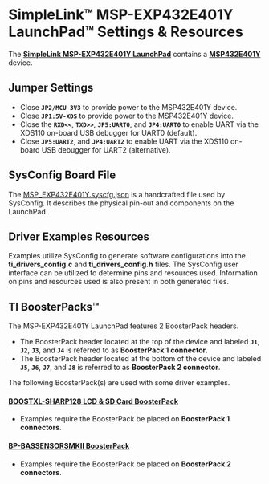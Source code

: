 # SimpleLink&trade; MSP-EXP432E401Y LaunchPad&trade; Settings & Resources

The [__SimpleLink MSP-EXP432E401Y LaunchPad__][launchpad] contains a
[__MSP432E401Y__][device] device.


## Jumper Settings

* Close __`JP2/MCU 3V3`__ to provide power to the MSP432E401Y device.
* Close __`JP1:5V-XDS`__ to provide power to the MSP432E401Y device.
* Close the __`RXD<<`__, __`TXD>>`__, __`JP5:UART0`__, and __`JP4:UART0`__
to enable UART via the XDS110 on-board USB debugger for UART0 (default).
* Close __`JP5:UART2`__, and __`JP4:UART2`__ to enable UART via the XDS110
on-board USB debugger for UART2 (alternative).


## SysConfig Board File

The [MSP_EXP432E401Y.syscfg.json](../.meta/MSP_EXP432E401Y.syscfg.json)
is a handcrafted file used by SysConfig. It describes the physical pin-out
and components on the LaunchPad.


## Driver Examples Resources

Examples utilize SysConfig to generate software configurations into
the __ti_drivers_config.c__ and __ti_drivers_config.h__ files. The SysConfig
user interface can be utilized to determine pins and resources used.
Information on pins and resources used is also present in both generated files.


## TI BoosterPacks&trade;

The MSP-EXP432E401Y LaunchPad features 2 BoosterPack headers.
* The BoosterPack header located at the top of the device and
labeled __`J1`__, __`J2`__, __`J3`__, and __`J4`__ is referred to as
__BoosterPack 1 connector__.
* The BoosterPack header located at the bottom of the device and
labeled __`J5`__, __`J6`__, __`J7`__, and __`J8`__ is referred to as
__BoosterPack 2 connector__.

The following BoosterPack(s) are used with some driver examples.

#### [__BOOSTXL-SHARP128 LCD & SD Card BoosterPack__][boostxl-sharp128]
  * Examples require the BoosterPack be placed on __BoosterPack 1 connectors__.

#### [__BP-BASSENSORSMKII BoosterPack__][bp-bassensorsmkii]
  * Examples require the BoosterPack be placed on __BoosterPack 2 connectors__.



[device]: http://www.ti.com/product/MSP432E401Y
[launchpad]: http://www.ti.com/tool/MSP-EXP432E401Y
[boostxl-sharp128]: http://www.ti.com/tool/boostxl-sharp128
[bp-bassensorsmkii]: http://www.ti.com/tool/bp-bassensorsmkii